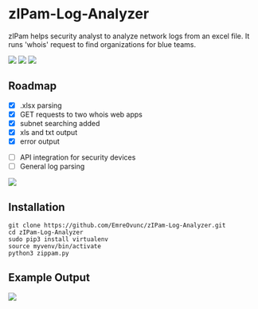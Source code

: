 # zIPam-Log-Analyzer
zIPam helps security analyst to analyze network logs from an excel file. It runs 'whois' request to find organizations for blue teams.

[![](https://img.shields.io/github/issues/EmreOvunc/zIPam-Log-Analyzer)](https://github.com/EmreOvunc/zIPam-Log-Analyzer/issues)
[![](https://img.shields.io/github/stars/EmreOvunc/zIPam-Log-Analyzer)](https://github.com/EmreOvunc/zIPam-Log-Analyzer/stargazers)
[![](https://img.shields.io/github/forks/EmreOvunc/zIPam-Log-Analyzer)](https://github.com/EmreOvunc/zIPam-Log-Analyzer/network/members)

## Roadmap
+ [x] .xlsx parsing
+ [x] GET requests to two whois web apps
+ [x] subnet searching added
+ [x] xls and txt output 
+ [x] error output 
- [ ] API integration for security devices
- [ ] General log parsing

![](https://emreovunc.com/projects/harry_parser.jpg)

## Installation
```
git clone https://github.com/EmreOvunc/zIPam-Log-Analyzer.git
cd zIPam-Log-Analyzer
sudo pip3 install virtualenv
source myvenv/bin/activate
python3 zippam.py
```

## Example Output
![](https://emreovunc.com/projects/zippam_console.png)
